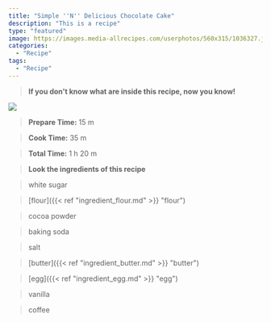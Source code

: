 ```yaml
---
title: "Simple ''N'' Delicious Chocolate Cake"
description: "This is a recipe"
type: "featured"
image: https://images.media-allrecipes.com/userphotos/560x315/1036327.jpg
categories: 
  - "Recipe"
tags: 
  - "Recipe"
---
```



>**If you don't know what are inside this recipe, now you know!**

![](../images/Recipes-Banner.jpg)
> **Prepare Time:** 15 m


> **Cook Time:** 35 m


> **Total Time:** 1 h 20 m

> **Look the ingredients of this recipe**

> white sugar

> [flour]({{< ref "ingredient_flour.md" >}} "flour")

> cocoa powder

> baking soda

> salt

> [butter]({{< ref "ingredient_butter.md" >}} "butter")

> [egg]({{< ref "ingredient_egg.md" >}} "egg")

> vanilla

> coffee

